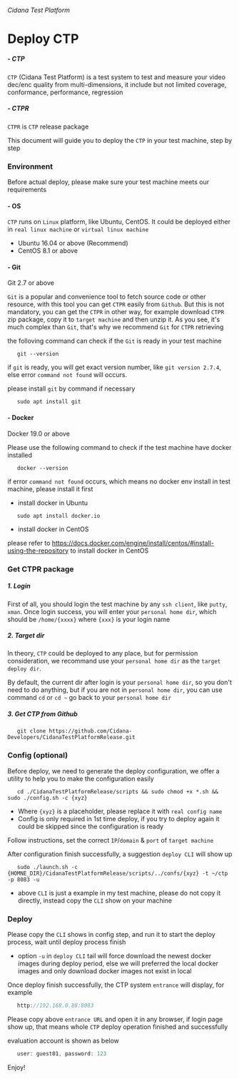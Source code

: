 ###### Cidana Test Platform

# Deploy CTP

##### - CTP
`CTP` (Cidana Test Platform) is a test system to test and measure your video dec/enc quality from multi-dimensions, it include but not limited coverage, conformance, performance, regression

##### - CTPR
`CTPR` is `CTP` release package

This document will guide you to deploy the `CTP` in your test machine, step by step

### Environment

Before actual deploy, please make sure your test machine meets our requirements 

#### - OS
  `CTP` runs on `Linux` platform, like Ubuntu, CentOS. It could be deployed either in `real linux machine` or `virtual linux machine`
  * Ubuntu 16.04 or above (Recommend)
  * CentOS 8.1 or above

#### - Git
  Git 2.7 or above

   `Git` is a popular and convenience tool to fetch source code or other resource, with this tool you can get `CTPR` easily from `Github`. But this is not mandatory, you can get the `CTPR` in other way, for example download `CTPR` zip package, copy it to `target machine` and then unzip it. As you see, it's much complex than `Git`, that's why we recommend `Git` for `CTPR` retrieving

  the folloving command can check if the `Git` is ready in your test machine
   ```shell
      git --version
   ```
   if `git` is ready, you will get exact version number, like `git version 2.7.4`, else error `command not found` will occurs. 
   
   please install `git` by command if necessary

   ```shell
      sudo apt install git
   ```

#### - Docker

   Docker 19.0 or above

   Please use the following command to check if the test machine have docker installed

   ```shell
      docker --version
   ```
   if error `command not found` occurs, which means no docker env install in test machine, please install it first

   * install docker in Ubuntu
   ```shell
      sudo apt install docker.io
   ```

   * install docker in CentOS

   please refer to https://docs.docker.com/engine/install/centos/#install-using-the-repository to install docker in CentOS

### Get CTPR package

##### 1. Login

   First of all, you should login the test machine by any `ssh client`, like `putty`, `xman`.
   Once login success, you will enter your `personal home dir`, which should be `/home/{xxxx}` where `{xxx}` is your login name

##### 2. Target dir

   In theory, `CTP` could be deployed to any place, but for permission consideration, we recommand use your `personal home dir` as the `target deploy dir`.

   By default, the current dir after login is your `personal home dir`, so you don't need to do anything, but if you are not in `personal home dir`, you can use command `cd` or `cd ~` go back to your `personal home dir`


##### 3. Get CTP from Github

```shell
   git clone https://github.com/Cidana-Developers/CidanaTestPlatformRelease.git
```

### Config (optional)

   Before deploy, we need to generate the deploy configuration, we offer a utility to help you to make the configuration easily

```shell
   cd ./CidanaTestPlatformRelease/scripts && sudo chmod +x *.sh && sudo ./config.sh -c {xyz}     
```

   * Where `{xyz}` is a placeholder, please replace it with `real config name`
   * Config is only required in 1st time deploy, if you try to deploy again it could be skipped since the configuration is ready

   Follow instructions, set the correct `IP`/`domain` & `port` of `target machine`

   After configuration finish successfully, a suggestion `deploy CLI` will show up

```shell
   sudo ./launch.sh -c {HOMNE_DIR}/CidanaTestPlatformRelease/scripts/../confs/{xyz} -t ~/ctp -p 8083 -u
```
   * above `CLI` is just a example in my test machine, please do not copy it directly, instead copy the `CLI` show on your machine

### Deploy

   Please copy the `CLI` shows in config step, and run it to start the deploy process, wait until deploy process finish

   * option `-u` in `deploy CLI` tail will force download the newest docker images during deploy period, else we will preferred the local docker images and only download docker images not exist in local

Once deploy finish successfully, the CTP system `entrance` will display, for example

```java
   http://192.168.0.88:8083
```

   Please copy above `entrance URL` and open it in any browser, if login page show up, that means whole `CTP` deploy operation finished and successfully

   evaluation account is shown as below

   ```java
      user: guest01, password: 123
   ```

   Enjoy!